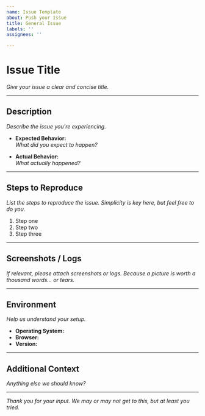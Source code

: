 ```yaml
---
name: Issue Template
about: Push your Issue
title: General Issue
labels: ''
assignees: ''

---
```


<!--
🛠️ Thank you for reporting an issue.

Your feedback is crucial (even if it feels pointless sometimes).
Please fill out the template below to help us understand the problem better.
-->

# Issue Title
*Give your issue a clear and concise title.*

---

## Description
*Describe the issue you're experiencing.*

- **Expected Behavior:**  
  *What did you expect to happen?*

- **Actual Behavior:**  
  *What actually happened?*

---

## Steps to Reproduce
*List the steps to reproduce the issue.
Simplicity is key here, but feel free to do you.*

1. Step one
2. Step two
3. Step three

---

## Screenshots / Logs
*If relevant, please attach screenshots or logs.
Because a picture is worth a thousand words... or tears.*

---

## Environment
*Help us understand your setup.*

- **Operating System:** 
- **Browser:** 
- **Version:** 

---

## Additional Context
*Anything else we should know?*

---

*Thank you for your input.
We may or may not get to this, but at least you tried.*
